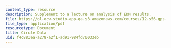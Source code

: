 ```yaml
---
content_type: resource
description: Supplement to a lecture on analysis of EDM results.
file: https://ol-ocw-studio-app-qa.s3.amazonaws.com/courses/12-s56-gps-where-are-you-fall-2008/f4c883eaa278a2f1ad91984fd70033eb_circledata_sol08.pdf
file_type: application/pdf
resourcetype: Document
title: Circle Data
uid: f4c883ea-a278-a2f1-ad91-984fd70033eb
---
```

